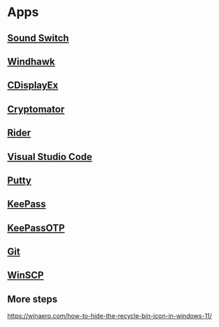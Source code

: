 # Apps

## [Sound Switch](https://github.com/Belphemur/SoundSwitch/releases)

## [Windhawk](https://windhawk.net/)

## [CDisplayEx](https://www.cdisplayex.com/)

## [Cryptomator](https://cryptomator.org/)

## [Rider](https://www.jetbrains.com/rider/)

## [Visual Studio Code](https://code.visualstudio.com/)

## [Putty](https://www.chiark.greenend.org.uk/~sgtatham/putty/latest.html)

## [KeePass](https://keepass.info/)

## [KeePassOTP](https://github.com/Rookiestyle/KeePassOTP)

## [Git](https://git-scm.com/)

## [WinSCP](https://winscp.net/eng/index.php)


## More steps

https://winaero.com/how-to-hide-the-recycle-bin-icon-in-windows-11/